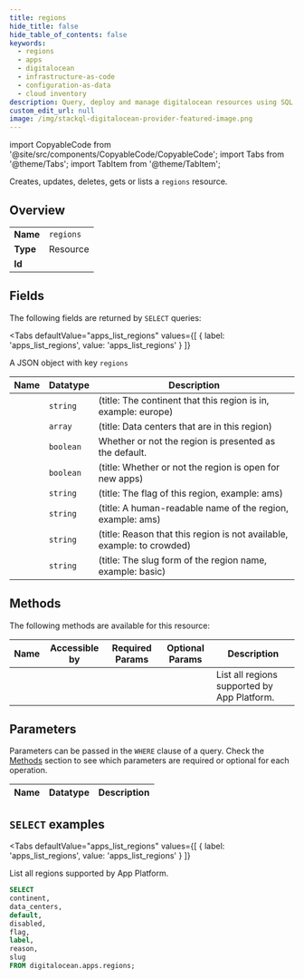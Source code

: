```yaml
--- 
title: regions
hide_title: false
hide_table_of_contents: false
keywords:
  - regions
  - apps
  - digitalocean
  - infrastructure-as-code
  - configuration-as-data
  - cloud inventory
description: Query, deploy and manage digitalocean resources using SQL
custom_edit_url: null
image: /img/stackql-digitalocean-provider-featured-image.png
---
```


import CopyableCode from '@site/src/components/CopyableCode/CopyableCode';
import Tabs from '@theme/Tabs';
import TabItem from '@theme/TabItem';

Creates, updates, deletes, gets or lists a <code>regions</code> resource.

## Overview
<table><tbody>
<tr><td><b>Name</b></td><td><code>regions</code></td></tr>
<tr><td><b>Type</b></td><td>Resource</td></tr>
<tr><td><b>Id</b></td><td><CopyableCode code="digitalocean.apps.regions" /></td></tr>
</tbody></table>

## Fields

The following fields are returned by `SELECT` queries:

<Tabs
    defaultValue="apps_list_regions"
    values={[
        { label: 'apps_list_regions', value: 'apps_list_regions' }
    ]}
>
<TabItem value="apps_list_regions">

A JSON object with key `regions`

<table>
<thead>
    <tr>
    <th>Name</th>
    <th>Datatype</th>
    <th>Description</th>
    </tr>
</thead>
<tbody>
<tr>
    <td><CopyableCode code="continent" /></td>
    <td><code>string</code></td>
    <td> (title: The continent that this region is in, example: europe)</td>
</tr>
<tr>
    <td><CopyableCode code="data_centers" /></td>
    <td><code>array</code></td>
    <td> (title: Data centers that are in this region)</td>
</tr>
<tr>
    <td><CopyableCode code="default" /></td>
    <td><code>boolean</code></td>
    <td>Whether or not the region is presented as the default.</td>
</tr>
<tr>
    <td><CopyableCode code="disabled" /></td>
    <td><code>boolean</code></td>
    <td> (title: Whether or not the region is open for new apps)</td>
</tr>
<tr>
    <td><CopyableCode code="flag" /></td>
    <td><code>string</code></td>
    <td> (title: The flag of this region, example: ams)</td>
</tr>
<tr>
    <td><CopyableCode code="label" /></td>
    <td><code>string</code></td>
    <td> (title: A human-readable name of the region, example: ams)</td>
</tr>
<tr>
    <td><CopyableCode code="reason" /></td>
    <td><code>string</code></td>
    <td> (title: Reason that this region is not available, example: to crowded)</td>
</tr>
<tr>
    <td><CopyableCode code="slug" /></td>
    <td><code>string</code></td>
    <td> (title: The slug form of the region name, example: basic)</td>
</tr>
</tbody>
</table>
</TabItem>
</Tabs>

## Methods

The following methods are available for this resource:

<table>
<thead>
    <tr>
    <th>Name</th>
    <th>Accessible by</th>
    <th>Required Params</th>
    <th>Optional Params</th>
    <th>Description</th>
    </tr>
</thead>
<tbody>
<tr>
    <td><a href="#apps_list_regions"><CopyableCode code="apps_list_regions" /></a></td>
    <td><CopyableCode code="select" /></td>
    <td></td>
    <td></td>
    <td>List all regions supported by App Platform.</td>
</tr>
</tbody>
</table>

## Parameters

Parameters can be passed in the `WHERE` clause of a query. Check the [Methods](#methods) section to see which parameters are required or optional for each operation.

<table>
<thead>
    <tr>
    <th>Name</th>
    <th>Datatype</th>
    <th>Description</th>
    </tr>
</thead>
<tbody>
</tbody>
</table>

## `SELECT` examples

<Tabs
    defaultValue="apps_list_regions"
    values={[
        { label: 'apps_list_regions', value: 'apps_list_regions' }
    ]}
>
<TabItem value="apps_list_regions">

List all regions supported by App Platform.

```sql
SELECT
continent,
data_centers,
default,
disabled,
flag,
label,
reason,
slug
FROM digitalocean.apps.regions;
```
</TabItem>
</Tabs>
